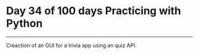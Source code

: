 # Day 34 of 100 days Practicing with Python

---

Creaction of an GUI for a trivia app using an quiz API.